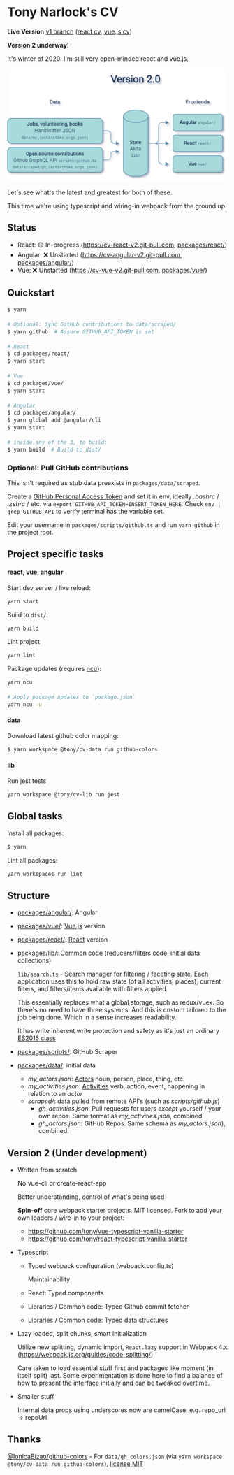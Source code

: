 # Tony Narlock's CV

**Live Version** [v1 branch] ([react cv], [vue.js cv])

**Version 2 underway!**

It's winter of 2020. I'm still very open-minded react and vue.js.

![image]

Let's see what's the latest and greatest for both of these.

This time we're using typescript and wiring-in webpack from the ground up.

[v1 branch]: https://github.com/tony/cv/tree/v1
[react cv]: https://cv.git-pull.com
[vue.js cv]: https://cv-vue.git-pull.com
[image]: packages/lib/assets/architecture.png

## Status

- React: 🟡 In-progress (https://cv-react-v2.git-pull.com, [packages/react/][])
- Angular: ❌ Unstarted (https://cv-angular-v2.git-pull.com, [packages/angular/][])
- Vue: ❌ Unstarted (https://cv-vue-v2.git-pull.com, [packages/vue/][])

## Quickstart

```bash
$ yarn

# Optional: Sync GitHub contributions to data/scraped/
$ yarn github  # Assure GITHUB_API_TOKEN is set

# React
$ cd packages/react/
$ yarn start

# Vue
$ cd packages/vue/
$ yarn start

# Angular
$ cd packages/angular/
$ yarn global add @angular/cli
$ yarn start

# inside any of the 3, to build:
$ yarn build  # Build to dist/
```

### Optional: Pull GitHub contributions

This isn't required as stub data preexists in `packages/data/scraped`.

Create a [GitHub Personal Access Token] and set it in env, ideally _.bashrc_ / _.zshrc_
/ etc. via `export GITHUB_API_TOKEN=INSERT_TOKEN_HERE`. Check `env | grep GITHUB_API` to verify
terminal has the variable set.

Edit your username in `packages/scripts/github.ts` and run `yarn github` in the
project root.

[github personal access token]: https://github.com/settings/tokens

## Project specific tasks

#### react, vue, angular

Start dev server / live reload:

```bash
yarn start
```

Build to `dist/`:

```bash
yarn build
```

Lint project

```bash
yarn lint
```

Package updates (requires [ncu]):

```bash
yarn ncu

# Apply package updates to `package.json`
yarn ncu -u
```

[ncu]: https://www.npmjs.com/package/npm-check-updates

#### data

Download latest github color mapping:

```bash
$ yarn workspace @tony/cv-data run github-colors
```

#### lib

Run jest tests

```bash
yarn workspace @tony/cv-lib run jest
```

## Global tasks

Install all packages:

```bash
$ yarn
```

Lint all packages:

```bash
yarn workspaces run lint
```

## Structure

- [packages/angular/][]: Angular

- [packages/vue/][]: [Vue.js] version

- [packages/react/][]: [React] version

- [packages/lib/][]: Common code (reducers/filters code, initial data collections)

  `lib/search.ts` - Search manager for filtering / faceting state. Each application uses this to
  hold raw state (of all activities, places), current filters, and filters/items available with
  filters applied.

  This essentially replaces what a global storage, such as redux/vuex. So there's no need to have
  three systems. And this is custom tailored to the job being done. Which in a sense increases
  readability.

  It has write inherent write protection and safety as it's just an ordinary [ES2015 class]

- [packages/scripts/][]: GitHub Scraper

- [packages/data/][]: initial data

  - _my_actors.json_: [Actors] noun, person, place, thing, etc.
  - _my_activities.json_: [Activities] verb, action, event, happening in relation to an _actor_
  - _scraped/_: data pulled from remote API's (such as _scripts/github.js_)
    - _gh_activities.json_: Pull requests for users _except_ yourself / your own repos. Same
      format as _my_activities.json_, combined.
    - _gh_actors.json_: GitHub Repos. Same schema as _my_actors.json_), combined.

  [packages/lib/]: packages/lib/
  [packages/vue/]: packages/vue/
  [packages/angular/]: packages/angular/
  [vue.js]: https://vuejs.org/
  [packages/react/]: packages/react/
  [react]: https://reactjs.org/
  [es2015 class]: https://developer.mozilla.org/en-US/docs/Web/JavaScript/Reference/Classes
  [packages/scripts/]: packages/scripts/
  [packages/data/]: packages/data/
  [actors]: https://www.w3.org/TR/activitystreams-core/#actors
  [activities]: https://www.w3.org/TR/activitystreams-core/#activities

## Version 2 (Under development)

- Written from scratch

  No vue-cli or create-react-app

  Better understanding, control of what's being used

  **Spin-off** core webpack starter projects. MIT licensed. Fork to add your own loaders / wire-in
  to your project:

  - <https://github.com/tony/vue-typescript-vanilla-starter>
  - <https://github.com/tony/react-typescript-vanilla-starter>

- Typescript

  - Typed webpack configuration (webpack.config.ts)

    Maintainability

  - React: Typed components

  - Libraries / Common code: Typed Github commit fetcher

  - Libraries / Common code: Typed data structures

- Lazy loaded, split chunks, smart initialization

  Utilize new splitting, dynamic import, `React.lazy` support in Webpack 4.x
  (<https://webpack.js.org/guides/code-splitting/>)

  Care taken to load essential stuff first and packages like moment (in itself split) last. Some
  experimentation is done here to find a balance of how to present the interface initially and can
  be tweaked overtime.

- Smaller stuff

  Internal data props using underscores now are camelCase, e.g. repo_url -\> repoUrl

## Thanks

[@IonicaBizao/github-colors] - For `data/gh_colors.json` (via `yarn workspace @tony/cv-data run github-colors`), [license
MIT]

[@ionicabizao/github-colors]: https://github.com/IonicaBizau/github-colors
[license mit]: https://github.com/IonicaBizau/github-colors/blob/2ed4842/LICENSE
